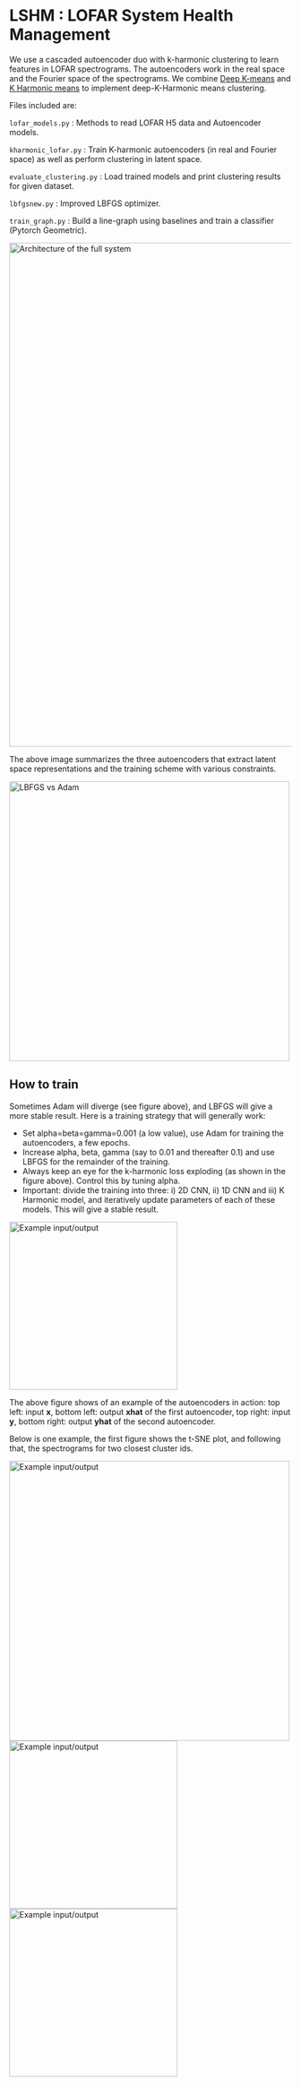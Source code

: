 # LSHM : LOFAR System Health Management
We use a cascaded autoencoder duo with k-harmonic clustering to learn features in LOFAR spectrograms. The autoencoders work in the real space and the Fourier space of the spectrograms. We combine [Deep K-means](https://arxiv.org/abs/1806.10069) and [K Harmonic means](https://www.hpl.hp.com/techreports/2000/HPL-2000-137.html) to implement deep-K-Harmonic means clustering.

Files included are:

``` lofar_models.py ``` : Methods to read LOFAR H5 data and Autoencoder models.

``` kharmonic_lofar.py ``` : Train K-harmonic autoencoders (in real and Fourier space) as well as perform clustering in latent space.

``` evaluate_clustering.py ``` : Load trained models and print clustering results for given dataset.

``` lbfgsnew.py ``` : Improved LBFGS optimizer.

``` train_graph.py ``` : Build a line-graph using baselines and train a classifier (Pytorch Geometric).

<img src="./figures/arch.png" alt="Architecture of the full system" width="900"/>


The above image summarizes the three autoencoders that extract latent space representations and the training scheme with various constraints.


<img src="./figures/errors.png" alt="LBFGS vs Adam" width="500"/>

## How to train
Sometimes Adam will diverge (see figure above), and LBFGS will give a more stable result. Here is a training strategy that will generally work:

 - Set alpha=beta=gamma=0.001 (a low value), use Adam for training the autoencoders, a few epochs.
 - Increase alpha, beta, gamma (say to 0.01 and thereafter 0.1) and use LBFGS for the remainder of the training.
 - Always keep an eye for the k-harmonic loss exploding (as shown in the figure above). Control this by tuning alpha.
 - Important: divide the training into three: i) 2D CNN, ii) 1D CNN and iii) K Harmonic model, and iteratively update parameters of each of these models. This will give a stable result.


<img src="./figures/examplepatch.png" alt="Example input/output" width="300"/>

The above figure shows of an example of the autoencoders in action: top left: input **x**, bottom left: output **xhat** of the first autoencoder,
top right: input **y**, bottom right: output **yhat** of the second autoencoder.


Below is one example, the first figure shows the t-SNE plot, and following that, the spectrograms for two closest cluster ids.

<img src="./figures/scatter.png" alt="Example input/output" width="500"/>

<img src="./figures/cluster0.png" alt="Example input/output" width="300"/>

<img src="./figures/cluster1.png" alt="Example input/output" width="300"/>
